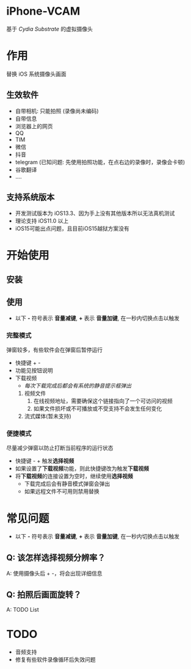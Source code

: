 # iPhone-VCAM

基于 *Cydia Substrate* 的虚拟摄像头

# 作用

替换 iOS 系统摄像头画面

## 生效软件
- 自带相机: 只能拍照 (录像尚未编码)
- 自带信息
- 浏览器上的网页
- QQ
- TIM
- 微信
- 抖音
- telegram (已知问题: 先使用拍照功能，在点右边的录像时，录像会卡顿)
- 谷歌翻译
- ....

## 支持系统版本

- 开发测试版本为 iOS13.3、因为手上没有其他版本所以无法真机测试
- 理论支持 iOS11.0 以上
- iOS15可能出点问题，且目前iOS15越狱方案没有

# 开始使用

## 安装

## 使用
- 以下 **-** 符号表示 **音量减键**, **+** 表示 **音量加键**, 在一秒内切换点击以触发

### 完整模式
弹窗较多，有些软件会在弹窗后暂停运行
- 快捷键 + -
- 功能见按钮说明
- 下载视频
    - *每次下载完成后都会有系统的静音提示框弹出*
    1. 视频文件
        1. 在线视频地址，需要确保这个链接指向了一个可访问的视频
        2. 如果文件损坏或不可播放或不受支持不会发生任何变化
    2. 流式媒体(暂未支持)

### 便捷模式
尽量减少弹窗以防止打断当前程序的运行状态  
- 快捷键 - + 触发**选择视频**
- 如果设置了**下载视频**功能，则此快捷键改为触发**下载视频**
- 将**下载视频**的连接设置为空时，继续使用**选择视频**
    - 下载完成后会有静音模式弹窗会弹出
    - 如果远程文件不可用则禁用替换

# 常见问题
- 以下 **-** 符号表示 **音量减键**, **+** 表示 **音量加键**, 在一秒内切换点击以触发

## Q: 该怎样选择视频分辨率？
A: 使用摄像头后 + -，将会出现详细信息

## Q: 拍照后画面旋转？
A: TODO List



# TODO
- 音频支持
- 修复有些软件录像循环后失效问题